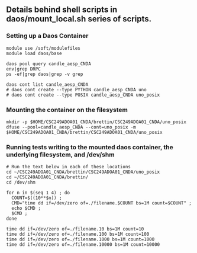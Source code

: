 ## Details behind shell scripts in daos/mount_local.sh series of scripts.

### Setting up a Daos Container

```
module use /soft/modulefiles
module load daos/base

daos pool query candle_aesp_CNDA
env|grep DRPC
ps -ef|grep daos|grep -v grep

daos cont list candle_aesp_CNDA
# daos cont create --type PYTHON candle_aesp_CNDA uno
# daos cont create --type POSIX candle_aesp_CNDA uno_posix
```

### Mounting the container on the filesystem
```
mkdir -p $HOME/CSC249ADOA01_CNDA/brettin/CSC249ADOA01_CNDA/uno_posix
dfuse --pool=candle_aesp_CNDA --cont=uno_posix -m $HOME/CSC249ADOA01_CNDA/brettin/CSC249ADOA01_CNDA/uno_posix
```


### Running tests writing to the mounted daos container, the underlying filesystem, and /dev/shm
```
# Run the text below in each of these locations
cd ~/CSC249ADOA01_CNDA/brettin/CSC249ADOA01_CNDA/uno_posix
cd ~/CSC249ADOA01_CNDA/brettin/
cd /dev/shm
```

```
for n in $(seq 1 4) ; do 
  COUNT=$((10**$n)) ;
  CMD="time dd if=/dev/zero of=./filename.$COUNT bs=1M count=$COUNT" ;
  echo $CMD ;
  $CMD ;
done
```

```
time dd if=/dev/zero of=./filename.10 bs=1M count=10
time dd if=/dev/zero of=./filename.100 bs=1M count=100
time dd if=/dev/zero of=./filename.1000 bs=1M count=1000
time dd if=/dev/zero of=./filename.10000 bs=1M count=10000
```
